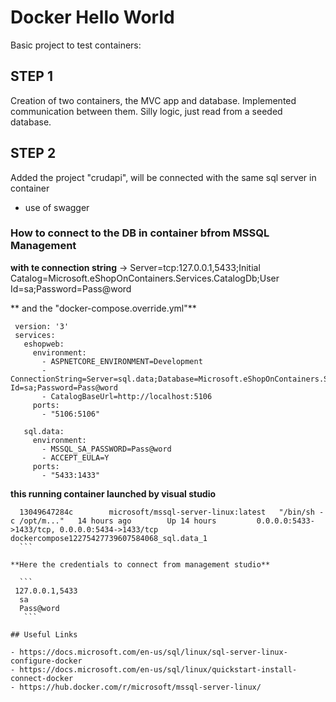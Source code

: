 # Docker Hello World

Basic project to test containers:

## STEP 1
Creation of two containers, the MVC app and database. 
Implemented communication between them. Silly logic, just read from a seeded database.

## STEP 2
Added the project "crudapi", will be connected with the same sql server in container
  - use of swagger


### How to connect to the DB in container bfrom MSSQL Management

  **with te connection string** -> Server=tcp:127.0.0.1,5433;Initial Catalog=Microsoft.eShopOnContainers.Services.CatalogDb;User Id=sa;Password=Pass@word

  ** and the "docker-compose.override.yml"**

   ```
    version: '3'
	services:
	  eshopweb:
	    environment:
	      - ASPNETCORE_ENVIRONMENT=Development
	      - ConnectionString=Server=sql.data;Database=Microsoft.eShopOnContainers.Services.CatalogDb;User Id=sa;Password=Pass@word
	      - CatalogBaseUrl=http://localhost:5106
	    ports:
	      - "5106:5106"

	  sql.data:
	    environment:
	      - MSSQL_SA_PASSWORD=Pass@word
	      - ACCEPT_EULA=Y
	    ports:
	      - "5433:1433"
 ```

 **this running container launched by visual studio** 

  ```
    13049647284c        microsoft/mssql-server-linux:latest   "/bin/sh -c /opt/m..."   14 hours ago        Up 14 hours         0.0.0.0:5433->1433/tcp, 0.0.0.0:5434->1433/tcp   dockercompose12275427739607584068_sql.data_1	 
    ```

 **Here the credentials to connect from management studio**

    ```
   127.0.0.1,5433
    sa
    Pass@word 
	 ```

## Useful Links

  - https://docs.microsoft.com/en-us/sql/linux/sql-server-linux-configure-docker
  - https://docs.microsoft.com/en-us/sql/linux/quickstart-install-connect-docker
  - https://hub.docker.com/r/microsoft/mssql-server-linux/